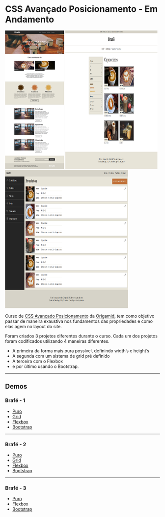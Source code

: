 # CSS Avançado Posicionamento - Em Andamento

<p float="left">
  <img src="./readme/brafe1.png" alt="brafe 1" width="auto" height="450">
<img src="./readme/brafe2.png" alt="brafe 2" width="300px" height="450">
<img src="./readme/brafe3.png" alt="brafe 3" width="400px" height="450">
</p>



Curso de [CSS Avançado Posicionamento](https://www.origamid.com/curso/css-avancado-posicionamento) da [Origamid](https://www.origamid.com/), tem como objetivo passar de maneira exaustiva nos fundamentos das propriedades e como elas agem no layout do site.

Foram criados 3 projetos diferentes durante o curso. Cada um dos projetos foram codificados utilizando 4 maneiras diferentes. 

- A primeira da forma mais pura possível, definindo width’s e height’s
- A segunda com um sistema de grid pré definido
- A terceira com o Flexbox 
- e por último usando o Bootstrap.

___

## Demos

### Brafé - 1

- [Puro](https://matheusgomesweb.github.io/Cursos/Programacao/FrontEnd/Cursos-Origamid/CSS-Avancado-Posicionamento/Brafe-1/Brafe-Puro/index.html)
- [Grid](https://matheusgomesweb.github.io/Cursos/Programacao/FrontEnd/Cursos-Origamid/CSS-Avancado-Posicionamento/Brafe-1/Brafe-Grid/index.html)
- [Flexbox](https://matheusgomesweb.github.io/Cursos/Programacao/FrontEnd/Cursos-Origamid/CSS-Avancado-Posicionamento/Brafe-1/Brafe-Flexbox/index.html)
- [Bootstrap](https://matheusgomesweb.github.io/Cursos/Programacao/FrontEnd/Cursos-Origamid/CSS-Avancado-Posicionamento/Brafe-1/Brafe-Bootstrap/index.html)

___

### Brafé - 2

- [Puro](https://matheusgomesweb.github.io/Cursos/Programacao/FrontEnd/Cursos-Origamid/CSS-Avancado-Posicionamento/Brafe-1/Brafe-2-Puro/index.html)
- [Grid](https://matheusgomesweb.github.io/Cursos/Programacao/FrontEnd/Cursos-Origamid/CSS-Avancado-Posicionamento/Brafe-1/Brafe-2-Grid/index.html)
- [Flexbox](https://matheusgomesweb.github.io/Cursos/Programacao/FrontEnd/Cursos-Origamid/CSS-Avancado-Posicionamento/Brafe-1/Brafe-2-Flexbox/index.html)
- [Bootstrap](https://matheusgomesweb.github.io/Cursos/Programacao/FrontEnd/Cursos-Origamid/CSS-Avancado-Posicionamento/Brafe-1/Brafe-2-Bootstrap/index.html)

___

### Brafé - 3

- [Puro](https://matheusgomesweb.github.io/Cursos/Programacao/FrontEnd/Cursos-Origamid/CSS-Avancado-Posicionamento/Brafe-1/Brafe-3-Puro/index.html)
- [Flexbox](https://matheusgomesweb.github.io/Cursos/Programacao/FrontEnd/Cursos-Origamid/CSS-Avancado-Posicionamento/Brafe-1/Brafe-3-Flexbox/index.html)
- [Bootstrap](https://matheusgomesweb.github.io/Cursos/Programacao/FrontEnd/Cursos-Origamid/CSS-Avancado-Posicionamento/Brafe-1/Brafe-3-Bootstrap/index.html)
